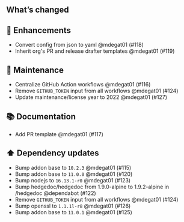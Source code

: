 ## What’s changed

## 🚀 Enhancements

- Convert config from json to yaml @mdegat01 (#118)
- Inherit org's PR and release drafter templates @mdegat01 (#119)

## 🧰 Maintenance

- Centralize GitHub Action workflows @mdegat01 (#116)
- Remove `GITHUB_TOKEN` input from all workflows @mdegat01 (#124)
- Update maintenance/license year to 2022 @mdegat01 (#127)

## 📚 Documentation

- Add PR template @mdegat01 (#117)

## ⬆️ Dependency updates

- Bump addon base to `10.2.3` @mdegat01 (#115)
- Bump addon base to `11.0.0` @mdegat01 (#120)
- Bump nodejs to `16.13.1-r0` @mdegat01 (#123)
- Bump hedgedoc/hedgedoc from 1.9.0-alpine to 1.9.2-alpine in /hedgedoc @dependabot (#122)
- Remove `GITHUB_TOKEN` input from all workflows @mdegat01 (#124)
- Bump openssl to `1.1.1l-r8` @mdegat01 (#126)
- Bump addon base to `11.0.1` @mdegat01 (#125)
